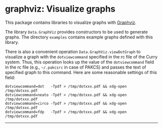 graphviz: Visualize graphs
==========================

This package contains libraries to visualize graphs with
[Graphviz](http://www.graphviz.org/).

The library `Data.GraphViz` provides constructors to be
used to generate graphs. The directory `examples` contains
example graphs defined with this library.

There is also a convenient operation `Data.GraphViz.viewDotGraph`
to visualize a graph with the `dotviewcommand` specified in
the rc file of the Curry system.
Thus, this operation looks up the value of the `dotviewcommand` field
in the rc file (e.g., `~/.pakcsrc` in case of PAKCS) and passes
the text of specified graph to this command.
Here are some reasonable settings of this field:

    dotviewcommand=dot   -Tpdf > /tmp/dotxxx.pdf && xdg-open /tmp/dotxxx.pdf
    dotviewcommand=neato -Tpdf > /tmp/dotxxx.pdf && xdg-open /tmp/dotxxx.pdf
    dotviewcommand=circo -Tpdf > /tmp/dotxxx.pdf && xdg-open /tmp/dotxxx.pdf
    dotviewcommand=fdp   -Tpdf > /tmp/dotxxx.pdf && xdg-open /tmp/dotxxx.pdf

--------------------------------------------------------------------------
